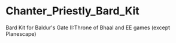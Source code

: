 # Chanter_Priestly_Bard_Kit
Bard Kit for Baldur's Gate II:Throne of Bhaal and EE games (except Planescape)
